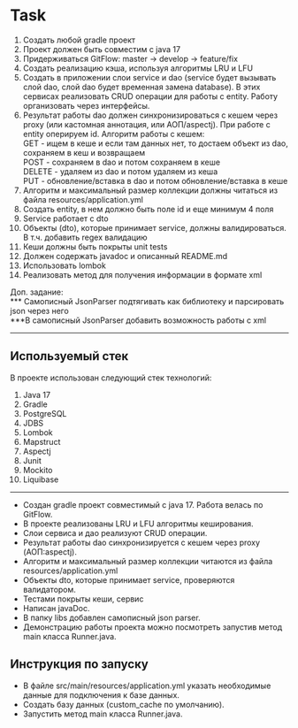 # Task
1. Создать любой gradle проект
2. Проект должен быть совместим с java 17
3. Придерживаться GitFlow: master -> develop -> feature/fix
4. Создать реализацию кэша, используя алгоритмы LRU и LFU
5. Создать в приложении слои service и dao (service будет вызывать слой dao, слой dao будет временная замена database). В этих сервисах реализовать CRUD операции для работы с entity. Работу организовать через интерфейсы.
6. Результат работы dao должен синхронизироваться с кешем через proxy (или кастомная аннотация, или АОП/aspectj). При работе с entity оперируем id. Алгоритм работы с кешем:  
GET - ищем в кеше и если там данных нет, то достаем объект из dao, сохраняем в кеш и возвращаем  
POST - сохраняем в dao и потом сохраняем в кеше  
DELETE - удаляем из dao и потом удаляем из кеша  
PUT - обновление/вставка в dao и потом обновление/вставка в кеше
7. Алгоритм и максимальный размер коллекции должны читаться из файла resources/application.yml
8. Создать entity, в нем должно быть поле id и еще минимум 4 поля
9. Service работает с dto
10. Объекты (dto), которые принимает service, должны валидироваться. В т.ч. добавить regex валидацию
11. Кеши должны быть покрыты unit tests
12. Должен содержать javadoc и описанный README.md
13. Использовать lombok
14. Реализовать метод для получения информации в формате xml

Доп. задание:  
*** Самописный JsonParser подтягивать как библиотеку и парсировать json через него  
***В самописный JsonParser добавить возможность работы с xml 
___
Используемый стек
---
В проекте использован следующий стек технологий:
1. Java 17
2. Gradle
3. PostgreSQL
4. JDBS
5. Lombok
6. Mapstruct
7. Aspectj
8. Junit
9. Mockito
10. Liquibase
___

* Создан gradle проект совместимый с java 17. Работа велась по GitFlow.
* В проекте реализованы LRU и LFU алгоритмы кеширования.
* Слои сервиса и дао реализуют CRUD операции.
* Результат работы dao синхронизируется с кешем через proxy (АОП:aspectj).
* Алгоритм и максимальный размер коллекции читаются из файла resources/application.yml
* Объекты dto, которые принимает service, проверяются валидатором.
* Тестами покрыты кеши, сервис
* Написан javaDoc.
* В папку libs добавлен самописный json parser.
* Демонстрацию работы проекта можно посмотреть запустив метод main класса Runner.java.

Инструкция по запуску
-

* В файле src/main/resources/application.yml указать необходимые данные для подключения к базе данных.
* Создать базу данных (custom_cache по умолчанию).
* Запустить метод main класса Runner.java. 


